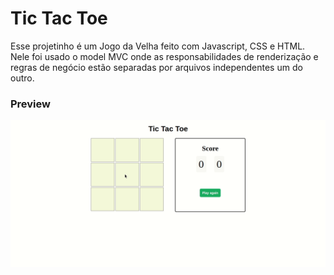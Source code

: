 # Tic Tac Toe

Esse projetinho é um Jogo da Velha feito com Javascript, CSS e HTML. Nele foi usado o model MVC onde as responsabilidades de renderização e regras de negócio estão separadas por arquivos independentes um do outro.

### Preview
![](./tictactoe.gif)
